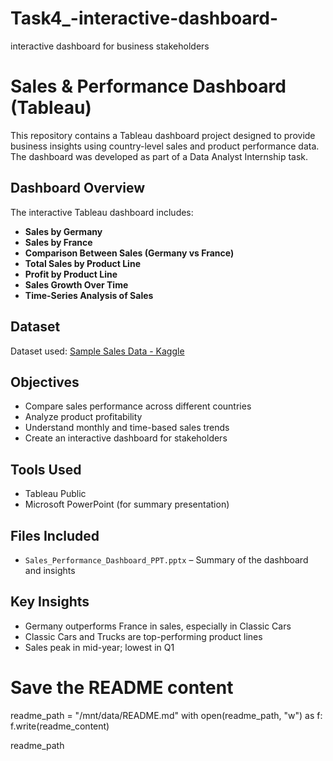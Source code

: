 # Task4_-interactive-dashboard-
 interactive dashboard for business stakeholders

# Sales & Performance Dashboard (Tableau)

This repository contains a Tableau dashboard project designed to provide business insights using country-level sales and product performance data. The dashboard was developed as part of a Data Analyst Internship task.

## Dashboard Overview

The interactive Tableau dashboard includes:
- **Sales by Germany**
- **Sales by France**
- **Comparison Between Sales (Germany vs France)**
- **Total Sales by Product Line**
- **Profit by Product Line**
- **Sales Growth Over Time**
- **Time-Series Analysis of Sales**

## Dataset

Dataset used: [Sample Sales Data - Kaggle](https://www.kaggle.com/datasets/kyanyoga/sample-sales-data)

## Objectives

- Compare sales performance across different countries
- Analyze product profitability
- Understand monthly and time-based sales trends
- Create an interactive dashboard for stakeholders

## Tools Used

- Tableau Public
- Microsoft PowerPoint (for summary presentation)

## Files Included

- `Sales_Performance_Dashboard_PPT.pptx` – Summary of the dashboard and insights

## Key Insights

- Germany outperforms France in sales, especially in Classic Cars
- Classic Cars and Trucks are top-performing product lines
- Sales peak in mid-year; lowest in Q1

# Save the README content
readme_path = "/mnt/data/README.md"
with open(readme_path, "w") as f:
    f.write(readme_content)

readme_path

